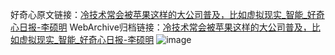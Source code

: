好奇心原文链接：[冷技术常会被苹果这样的大公司普及，比如虚拟现实_智能_好奇心日报-李硕明](https://www.qdaily.com/articles/4114.html)
WebArchive归档链接：[冷技术常会被苹果这样的大公司普及，比如虚拟现实_智能_好奇心日报-李硕明](http://web.archive.org/web/20190623153556/https://www.qdaily.com/articles/4114.html)
![image](http://ww3.sinaimg.cn/large/007d5XDply1g3vdwuvpnaj30u032vb29)